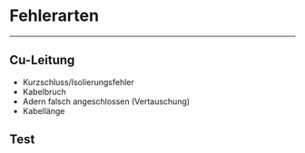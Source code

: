 # Fehlerarten
___
## Cu-Leitung
- Kurzschluss/Isolierungsfehler
- Kabelbruch
- Adern falsch angeschlossen (Vertauschung)
- Kabellänge

## Test
